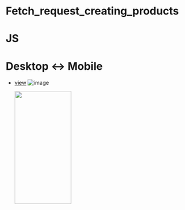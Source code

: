 # Fetch_request_creating_products

# JS

# Desktop <-> Mobile

- [view](https://alexdolz.github.io/Fetch_request_creating_products-JS/)
  ![image](https://user-images.githubusercontent.com/108806800/219879127-bf7aca74-e816-462f-822c-d5b375cf28c4.png)

  <img src='https://user-images.githubusercontent.com/108806800/230357619-3a16f023-e3b0-4621-af5a-4ca1a5caab5b.png' width='150' height='300'>
